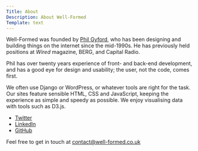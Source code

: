 ```yaml
---
Title: About
Description: About Well-Formed
Template: text
---
```


Well-Formed was founded by [Phil Gyford](https://www.gyford.com/), who has been designing and building things on the internet since the mid-1990s. He has previously held positions at <cite>Wired</cite> magazine, BERG, and Capital Radio.

Phil has over twenty years experience of front- and back-end development, and has a good eye for design and usability; the user, not the code, comes first.

We often use Django or WordPress, or whatever tools are right for the task. Our sites feature sensible HTML, CSS and JavaScript, keeping the experience as simple and speedy as possible. We enjoy visualising data with tools such as&nbsp;D3.js.

* [Twitter](http://twitter.com/philgyford)
* [LinkedIn](http://www.linkedin.com/profile/view?id=3842233)
* [GitHub](http://github.com/philgyford)

Feel free to get in touch at  [contact@well-formed.co.uk](mailto:contact@well-formed.co.uk)
